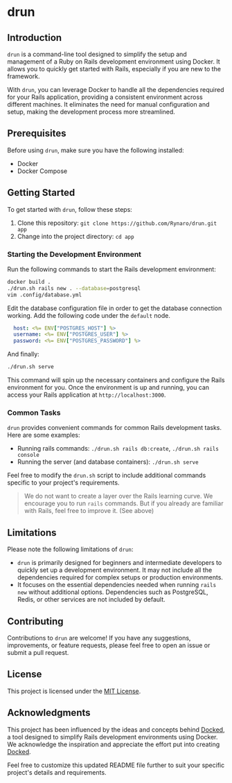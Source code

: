 # drun

## Introduction

`drun` is a command-line tool designed to simplify the setup and management of a Ruby on Rails development environment using Docker. It allows you to quickly get started with Rails, especially if you are new to the framework.

With `drun`, you can leverage Docker to handle all the dependencies required for your Rails application, providing a consistent environment across different machines. It eliminates the need for manual configuration and setup, making the development process more streamlined.

## Prerequisites

Before using `drun`, make sure you have the following installed:

- Docker
- Docker Compose

## Getting Started

To get started with `drun`, follow these steps:

1. Clone this repository: `git clone https://github.com/Rynaro/drun.git app`
2. Change into the project directory: `cd app`

### Starting the Development Environment

Run the following commands to start the Rails development environment:

```bash
docker build .
./drun.sh rails new . --database=postgresql
vim .config/database.yml
```

Edit the database configuration file in order to get the database connection working. Add the following code under the `default` node.

```yaml
  host: <%= ENV["POSTGRES_HOST"] %>
  username: <%= ENV["POSTGRES_USER"] %>
  password: <%= ENV["POSTGRES_PASSWORD"] %>
```
And finally:

```bash
./drun.sh serve
```

This command will spin up the necessary containers and configure the Rails environment for you. Once the environment is up and running, you can access your Rails application at `http://localhost:3000`.

### Common Tasks

`drun` provides convenient commands for common Rails development tasks. Here are some examples:

- Running rails commands: `./drun.sh rails db:create`, `./drun.sh rails console`
- Running the server (and database containers): `./drun.sh serve`

Feel free to modify the `drun.sh` script to include additional commands specific to your project's requirements.

> We do not want to create a layer over the Rails learning curve. We encourage you to run `rails` commands. But if you already are familiar with Rails, feel free to improve it. (See above)

## Limitations

Please note the following limitations of `drun`:

- `drun` is primarily designed for beginners and intermediate developers to quickly set up a development environment. It may not include all the dependencies required for complex setups or production environments.
- It focuses on the essential dependencies needed when running `rails new` without additional options. Dependencies such as PostgreSQL, Redis, or other services are not included by default.

## Contributing

Contributions to `drun` are welcome! If you have any suggestions, improvements, or feature requests, please feel free to open an issue or submit a pull request.

## License

This project is licensed under the [MIT License](LICENSE).

## Acknowledgments

This project has been influenced by the ideas and concepts behind [Docked](https://github.com/rails/docked), a tool designed to simplify Rails development environments using Docker. We acknowledge the inspiration and appreciate the effort put into creating [Docked](https://github.com/rails/docked).

Feel free to customize this updated README file further to suit your specific project's details and requirements.
